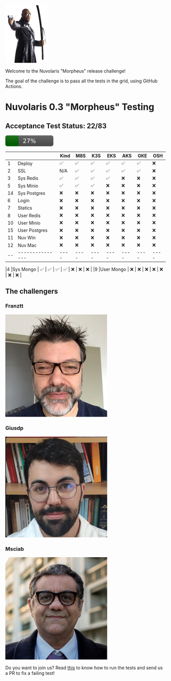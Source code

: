 <img height="180" src="img/morpheus.png">

Welcome to the Nuvolaris "Morpheus" release challenge! 

The goal of the challenge is to pass all the tests in the grid, using GitHub Actions.

# Nuvolaris 0.3 "Morpheus" Testing

## Acceptance Test Status: 22/83 
<img src="img/progress.svg" width="30%">

|  |               |Kind|M8S |K3S |EKS |AKS |GKE |OSH |
|--|---------------|----|----|----|----|----|----|----|
|1 |Deploy         | ✅ | ✅ | ✅ | ✅ | ✅ | ✅ | ❌ | 
|2 |SSL            | N/A| ✅ | ✅ | ✅ | ✅ | ✅ | ❌ |
|3 |Sys Redis      | ✅ | ✅ | ✅ | ✅ | ❌ | ❌ | ❌ |
|5 |Sys Minio      | ✅ | ✅ | ✅ | ❌ | ❌ | ❌ | ❌ | 
|14|Sys Postgres   | ❌ | ❌ | ❌ | ❌ | ❌ | ❌ | ❌ | 
|6 |Login          | ❌ | ❌ | ❌ | ❌ | ❌ | ❌ | ❌ | 
|7 |Statics        | ❌ | ❌ | ❌ | ❌ | ❌ | ❌ | ❌ | 
|8 |User Redis     | ❌ | ❌ | ❌ | ❌ | ❌ | ❌ | ❌ | 
|10|User Minio     | ❌ | ❌ | ❌ | ❌ | ❌ | ❌ | ❌ | 
|15|User Postgres  | ❌ | ❌ | ❌ | ❌ | ❌ | ❌ | ❌ | 
|11|Nuv Win        | ❌ | ❌ | ❌ | ❌ | ❌ | ❌ | ❌ |
|12|Nuv Mac        | ❌ | ❌ | ❌ | ❌ | ❌ | ❌ | ❌ |  
|--|---------------|----|----|----|----|----|----|----|

|4 |Sys Mongo      | ✅ | ✅ | ✅ | ✅ | ❌ | ❌ | ❌ | 
|9 |User Mongo     | ❌ | ❌ | ❌ | ❌ | ❌ | ❌ | ❌ | 


## The challengers

### Franztt

![](img/franztt.jpeg)

### Giusdp

![](img/giusdp.png)

### Msciab
![](img/msciab.jpg)


Do you want to join us? Read [this](DEVEL.md) to know how to run the tests and send us a PR to fix a failing test!

